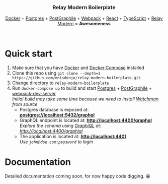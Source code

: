 <br>
<h3 align="center">
  Relay Modern Boilerplate
</h3>
<p align="center">
  <a href="https://www.docker.com/">Docker</a>
  +
  <a href="https://www.postgresql.org/">Postgres</a>
  +
  <a href="https://www.graphile.org/postgraphile/">PostGraphile</a>
  +
  <a href="https://webpack.js.org/">Webpack</a>
  +
  <a href="https://reactjs.org/">React</a>
  +
  <a href="https://www.typescriptlang.org/">TypeScript</a>
  +
  <a href="http://facebook.github.io/relay/docs/en/thinking-in-relay.html">Relay Modern</a>
  =
  <b>Awesomeness</b>
</p>
<br>

# Quick start

1.  Make sure that you have [Docker](https://www.docker.com/products/docker-engine) and [Docker Compose](https://docs.docker.com/compose/install/) installed
2.  Clone this repo using `git clone --depth=1 https://github.com/enisdenjo/relay-modern-boilerplate.git`
3.  Change directory to `relay-modern-boilerplate`
4.  Run `docker-compose up` to build and start [Postgres](https://www.postgresql.org/) + [PostGraphile](https://www.graphile.org/postgraphile/) + [webpack-dev-server](https://github.com/webpack/webpack-dev-server)<br>
    _Initial build may take some time because we need to install [Watchman](https://facebook.github.io/watchman/) from source_
    - Postgres database is exposed at: **[postgres://localhost:5432/graphql](postgres://localhost:5432/graphql)**
    - GraphQL endpoint is located at: **[http://localhost:4400/graphql](http://localhost:4400/graphql)**<br>
      _Explore the schema using [GraphiQL](https://github.com/graphql/graphiql) at: [http://localhost:4400/graphiql](http://localhost:4400/graphiql)_
    - The application is located at: **[http://localhost:4401](http://localhost:4401)**<br>
      _Use `john@doe.com:password` to login_

# Documentation

Detailed documentation coming soon, for now happy code digging. 😁
